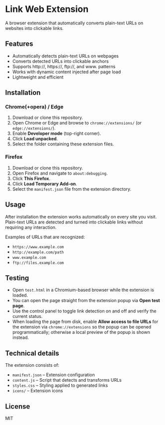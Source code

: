 # Link Web Extension

A browser extension that automatically converts plain-text URLs on websites into clickable links.

## Features

- Automatically detects plain-text URLs on webpages
- Converts detected URLs into clickable anchors
- Supports http://, https://, ftp://, and www. patterns
- Works with dynamic content injected after page load
- Lightweight and efficient

## Installation

### Chrome(+opera) / Edge

1. Download or clone this repository.
2. Open Chrome or Edge and browse to `chrome://extensions/` (or `edge://extensions/`).
3. Enable **Developer mode** (top-right corner).
4. Click **Load unpacked**.
5. Select the folder containing these extension files.

### Firefox

1. Download or clone this repository.
2. Open Firefox and navigate to `about:debugging`.
3. Click **This Firefox**.
4. Click **Load Temporary Add-on**.
5. Select the `manifest.json` file from the extension directory.

## Usage

After installation the extension works automatically on every site you visit. Plain-text URLs are detected and turned into clickable links without requiring any interaction.

Examples of URLs that are recognized:
- `https://www.example.com`
- `http://example.com/path`
- `www.example.com`
- `ftp://files.example.com`

## Testing

- Open `test.html` in a Chromium-based browser while the extension is loaded.
- You can open the page straight from the extension popup via **Open test page**.
- Use the control panel to toggle link detection on and off and verify the current status.
- When loading the page from disk, enable **Allow access to file URLs** for the extension via `chrome://extensions` so the popup can be opened programmatically; otherwise a local preview of the popup is shown instead.

## Technical details

The extension consists of:
- `manifest.json` – Extension configuration
- `content.js` – Script that detects and transforms URLs
- `styles.css` – Styling applied to generated links
- `icons/` – Extension icons

## License

MIT